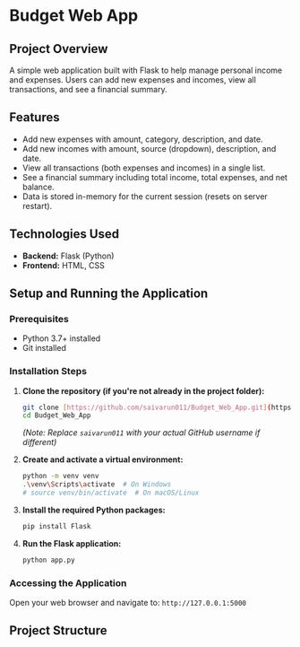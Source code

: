 # Budget Web App

## Project Overview
A simple web application built with Flask to help manage personal income and expenses. Users can add new expenses and incomes, view all transactions, and see a financial summary.

## Features
* Add new expenses with amount, category, description, and date.
* Add new incomes with amount, source (dropdown), description, and date.
* View all transactions (both expenses and incomes) in a single list.
* See a financial summary including total income, total expenses, and net balance.
* Data is stored in-memory for the current session (resets on server restart).

## Technologies Used
* **Backend:** Flask (Python)
* **Frontend:** HTML, CSS

## Setup and Running the Application

### Prerequisites
* Python 3.7+ installed
* Git installed

### Installation Steps

1.  **Clone the repository (if you're not already in the project folder):**
    ```bash
    git clone [https://github.com/saivarun011/Budget_Web_App.git](https://github.com/saivarun011/Budget_Web_App.git)
    cd Budget_Web_App
    ```
    *(Note: Replace `saivarun011` with your actual GitHub username if different)*

2.  **Create and activate a virtual environment:**
    ```bash
    python -m venv venv
    .\venv\Scripts\activate  # On Windows
    # source venv/bin/activate  # On macOS/Linux
    ```

3.  **Install the required Python packages:**
    ```bash
    pip install Flask
    ```

4.  **Run the Flask application:**
    ```bash
    python app.py
    ```

### Accessing the Application
Open your web browser and navigate to:
`http://127.0.0.1:5000`

## Project Structure